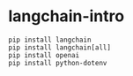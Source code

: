 # langchain-intro

```
pip install langchain
pip install langchain[all]
pip install openai
pip install python-dotenv
```
